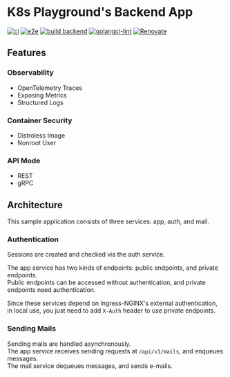 # K8s Playground's Backend App

[![ci](https://github.com/YunosukeY/k8s-playground-backend/actions/workflows/ci.yaml/badge.svg?branch=master&event=push)](https://github.com/YunosukeY/k8s-playground-backend/actions/workflows/ci.yaml)
[![e2e](https://github.com/YunosukeY/k8s-playground-backend/actions/workflows/e2e.yaml/badge.svg?branch=master&event=push)](https://github.com/YunosukeY/k8s-playground-backend/actions/workflows/e2e.yaml)
[![build backend](https://github.com/YunosukeY/k8s-playground-backend/actions/workflows/build-backend.yaml/badge.svg?branch=master&event=push)](https://github.com/YunosukeY/k8s-playground-backend/actions/workflows/build-backend.yaml)
[![golangci-lint](https://github.com/YunosukeY/k8s-playground-backend/actions/workflows/golangci-lint.yml/badge.svg?branch=master&event=push)](https://github.com/YunosukeY/k8s-playground-backend/actions/workflows/golangci-lint.yml)
[![Renovate](https://img.shields.io/badge/renovate-enabled-brightgreen.svg)](https://renovatebot.com)

## Features

### Observability

- OpenTelemetry Traces
- Exposing Metrics
- Structured Logs

### Container Security

- Distroless Image
- Nonroot User

### API Mode

- REST
- gRPC

## Architecture

This sample application consists of three services: app, auth, and mail.<br>

### Authentication

Sessions are created and checked via the auth service.

The app service has two kinds of endpoints: public endpoints, and private endpoints.<br>
Public endpoints can be accessed without authentication, and private endpoints need authentication.

Since these services depend on Ingress-NGINX's external authentication,<br>
in local use, you just need to add `X-Auth` header to use private endpoints.

### Sending Mails

Sending mails are handled asynchronously.<br>
The app service receives sending requests at `/api/v1/mails`, and enqueues messages.<br>
The mail service dequeues messages, and sends e-mails.

<!--
## Local Usage

1. Create `.env` file.

```bash
cat <<EOF > .env
MYSQL_ROOT_PASSWORD={ROOT_PASSWORD}
MYSQL_DATABASE={DATABASE_NAME}
MYSQL_USER={USER}
MYSQL_PASSWORD={PASSWORD}
REDIS_PASSWORD={PASSWORD}
EOF
```

2. Start apps.

```bash
./script/e2e.sh up
```

## Preparation for Kind Sample

0. Register to DockerHub if you have never used.
1. Create a repository "kind-backend" at DockerHub
2. Fork this repository.
3. Add your DockerHub username and password as `DOCKERHUB_USERNAME` and `DOCKERHUB_PASSWORD` to the repository secret.
4. Run `build backend` action. -->
